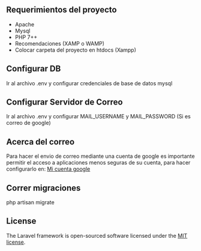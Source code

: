 
## Requerimientos del proyecto
 - Apache
 - Mysql
 - PHP 7++
 - Recomendaciones (XAMP o WAMP)
 - Colocar carpeta del proyecto en htdocs (Xampp)

## Configurar DB
Ir al archivo .env  y configurar credenciales de base de datos mysql

## Configurar Servidor de Correo
Ir al archivo .env  y configurar MAIL_USERNAME y MAIL_PASSWORD (Si es correo de google)

## Acerca del correo
Para hacer el envio de correo mediante una cuenta de google es importante permitir el acceso a aplicaciones menos seguras de su cuenta, para hacer configurarlo en: <a href="https://myaccount.google.com/lesssecureapps?pli=1&rapt=AEjHL4MehRvsqLK35u7YnhPZFqRpyEyo-8bvrqE2m9ypXTYz0ufWGDGZg1V3mOpeuwfqQhH-fJHplc3OShzDye1nNfGTK5Ttyw">Mi cuenta google</a>

## Correr migraciones
php artisan migrate

## License

The Laravel framework is open-sourced software licensed under the [MIT license](https://opensource.org/licenses/MIT).
